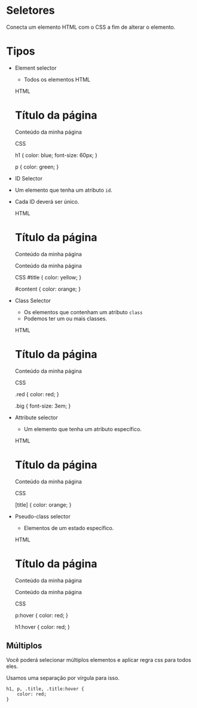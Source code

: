# Seletores

Conecta um elemento HTML com o CSS a fim de alterar o elemento.

# Tipos

* Element selector
    - Todos os elementos HTML

    HTML
    <h1>Título da página</h1>
    <p>Conteúdo da minha página</p>

    CSS

    h1 {
        color: blue;
        font-size: 60px;
    }

    p {
        color: green;
    }


* ID Selector
 - Um elemento que tenha um atributo `id`.
 - Cada ID deverá ser único.

    HTML
    <h1 id="title">Título da página</h1>
    <p id="content">Conteúdo da minha página</p>

    <p id="content">Conteúdo da minha página</p>

    CSS
    #title {
    color: yellow;
    }

    #content {
        color: orange;
    }

* Class Selector
    - Os elementos que contenham um atributo `class`
    - Podemos ter um ou mais classes.

    HTML
    <h1 class="red big">Título da página</h1>
    <p class="red big">Conteúdo da minha página</p>

    CSS

    .red {
    color: red;
    }

    .big {
        font-size: 3em;
    }

* Attribute selector
    - Um elemento que tenha um atributo específico.

    HTML

    <h1 title="Algum titlulo">Título da página</h1>
    <p title="Conteúdo da página">Conteúdo da minha página</p>

    CSS

    [title] {
	color: orange;
    }

* Pseudo-class selector
    - Elementos de um estado específico.

    HTML

    <h1 class="red big">Título da página</h1>
    <p class="red big">Conteúdo da minha página</p>

    <p class="red big">Conteúdo da minha página</p>
    CSS

    p:hover {
        color: red;
    }

    h1:hover {
        color: red;
    }

 ## Múltiplos

Você poderá selecionar múltiplos elementos e aplicar regra
css para todos eles.

Usamos uma separação por vírgula para isso.

    h1, p, .title, .title:hover {
        color: red;
    }

